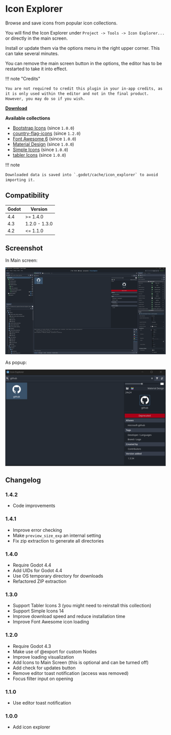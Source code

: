 # Icon Explorer

Browse and save icons from popular icon collections.

You will find the Icon Explorer under `Project -> Tools -> Icon Explorer...` or directly in the main screen.

Install or update them via the options menu in the right upper corner. This can take several minutes.

You can remove the main screen button in the options, the editor has to be restarted to take it into effect.

!!! note "Credits"

    You are not required to credit this plugin in your in-app credits, as it is only used within the editor and not in the final product. However, you may do so if you wish.

[**Download**](https://github.com/kenyoni-software/godot-addons/releases)

**Available collections**

- [Bootstrap Icons](https://github.com/twbs/icons) (since `1.0.0`)
- [country-flag-icons](https://gitlab.com/catamphetamine/country-flag-icons) (since `1.2.0`)
- [Font Awesome 6](https://github.com/FortAwesome/Font-Awesome) (since `1.0.0`)
- [Material Design](https://github.com/Templarian/MaterialDesign-SVG) (since `1.0.0`)
- [Simple Icons](https://github.com/simple-icons/simple-icons) (since `1.0.0`)
- [tabler Icons](https://github.com/tabler/tabler-icons) (since `1.0.0`)

!!! note

    Downloaded data is saved into `.godot/cache/icon_explorer` to avoid importing it.

## Compatibility

| Godot | Version       |
| ----- | ------------- |
| 4.4   | >= 1.4.0      |
| 4.3   | 1.2.0 - 1.3.0 |
| 4.2   | <= 1.1.0      |

## Screenshot

In Main screen:

![Icon Explorer screenshot](icon_explorer/main_screen.png "In Main Screen")

As popup:

![Icon Explorer screenshot](icon_explorer/popup.png "As Popup")

## Changelog

### 1.4.2

- Code improvements

### 1.4.1

- Improve error checking
- Make `preview_size_exp` an internal setting
- Fix zip extraction to generate all directories

### 1.4.0

- Require Godot 4.4
- Add UIDs for Godot 4.4
- Use OS temporary directory for downloads
- Refactored ZIP extraction

### 1.3.0

- Support Tabler Icons 3 (you might need to reinstall this collection)
- Support Simple Icons 14
- Improve download speed and reduce installation time
- Improve Font Awesome icon loading

### 1.2.0

- Require Godot 4.3
- Make use of @export for custom Nodes
- Improve loading visualization
- Add Icons to Main Screen (this is optional and can be turned off)
- Add check for updates button
- Remove editor toast notification (access was removed)
- Focus filter input on opening

### 1.1.0

- Use editor toast notification

### 1.0.0

- Add icon explorer
